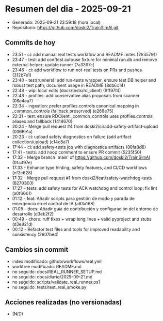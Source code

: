 # Resumen del dia - 2025-09-21

- Generado: 2025-09-21 23:59:18 (hora local)
- Repositorio: https://github.com/doski2/TrainSimAI.git

## Commits de hoy

- 23:51 - ci: add manual real tests workflow and README notes (2835791)
- 23:47 - test: add conftest autouse fixture for minimal run.db and remove external helper; update runner (7a3397c)
- 23:46 - ci: add workflow to run not-real tests on PRs and pushes (312b7e1)
- 23:40 - test(runners): add run-tests wrapper, ensure test DB helper and robust test path; document usage in README (8db6c14)
- 22:48 - wip: local edits (docs/tests/rd_client) (9ff97f4)
- 22:48 - profiles: add conservative alias proposals from scanner (08a4aa7)
- 22:34 - ingestion: prefer profiles.controls canonical mapping in _common_controls (fallback preserved) (e268e75)
- 22:31 - test: ensure RDClient._common_controls uses profiles.controls aliases and fallback (1414670)
- 20:24 - Merge pull request #4 from doski2/ci/add-safety-artifact-upload (0066e1a)
- 20:23 - ci: upload safety diagnostics on failure (add artifact collection/upload) (c14c8a7)
- 17:44 - ci: add safety-tests job with diagnostics artifacts (80fa8d8)
- 17:41 - tests: add noop comment to ensure PR commit (5235f50)
- 17:33 - Merge branch 'main' of https://github.com/doski2/TrainSimAI (01a397e)
- 17:33 - Enhance type hinting, safety features, and CI/CD workflows (ef2c628)
- 17:32 - Merge pull request #1 from doski2/feat/safety-watchdog-tests (8270300)
- 17:27 - tests: add safety tests for ACK watchdog and control loop; fix lint (a0f6601)
- 01:12 - feat: Añadir scripts para gestión de modo y parada de emergencia en el control de IA (a83a168)
- 01:05 - docs: Añadir guía de contribución y configuración del entorno de desarrollo (d3eb2f2)
- 00:49 - chore: ruff fixes + wrap long lines + valid pyproject and stubs (d3e821d)
- 00:12 - Refactor test files and tools for improved readability and consistency (2607be4)

## Cambios sin commit

- index modificado: github/workflows/real.yml
- worktree modificado: README.md
- no seguido: docs/REAL_RUNNER_SETUP.md
- no seguido: docs/diario/2025-09-21.md
- no seguido: scripts/validate_real_runner.ps1
- no seguido: tests/test_real_smoke.py

## Acciones realizadas (no versionadas)

- (N/D)
